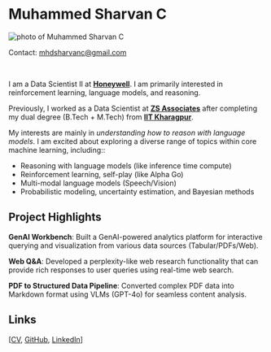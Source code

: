 # Muhammed Sharvan C

![photo of Muhammed Sharvan C](https://sharvanc.github.io/files/sharvan-nandi.jpg)

Contact:  [mhdsharvanc@gmail.com](mailto:mhdsharvanc@gmail.com)

<br>

I am a Data Scientist II at **[Honeywell](https://www.honeywell.com/in/en)**. I am primarily interested in reinforcement learning, language models, and reasoning.

Previously, I worked as a Data Scientist at **[ZS Associates](https://www.zs.com/india)** after completing my dual degree (B.Tech + M.Tech) from **[IIT Kharagpur](https://www.iitkgp.ac.in/)**.

My interests are mainly in  _understanding how to reason with language models_. I am excited about exploring a diverse range of topics within core machine learning, including::

- Reasoning with language models (like inference time compute)
- Reinforcement learning, self-play (like Alpha Go)
- Multi-modal language models (Speech/Vision)
- Probabilistic modeling, uncertainty estimation, and Bayesian methods

## Project Highlights

**GenAI Workbench**: Built a GenAI-powered analytics platform for interactive querying and visualization from various data sources (Tabular/PDFs/Web).

**Web Q&A**: Developed a perplexity-like web research functionality that can provide rich responses to user queries using real-time web search.

**PDF to Structured Data Pipeline**: Converted complex PDF data into Markdown format using VLMs (GPT-4o) for seamless content analysis.

## Links
[[CV](https://sharvanc.github.io/files/CV.pdf),  [GitHub](https://github.com/sharvanc),  [LinkedIn](https://www.linkedin.com/in/sharvanc/)]
